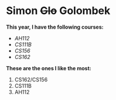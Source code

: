 <!-- Bio --> 


# Simon ~~Glo~~ Golombek

__This year, I have the following courses:__


* *AH112*
* *CS111B*
* *CS156*
* *CS162*

**These are the ones I like the most:**

1. CS162/CS156
2. CS111B
3. AH112
